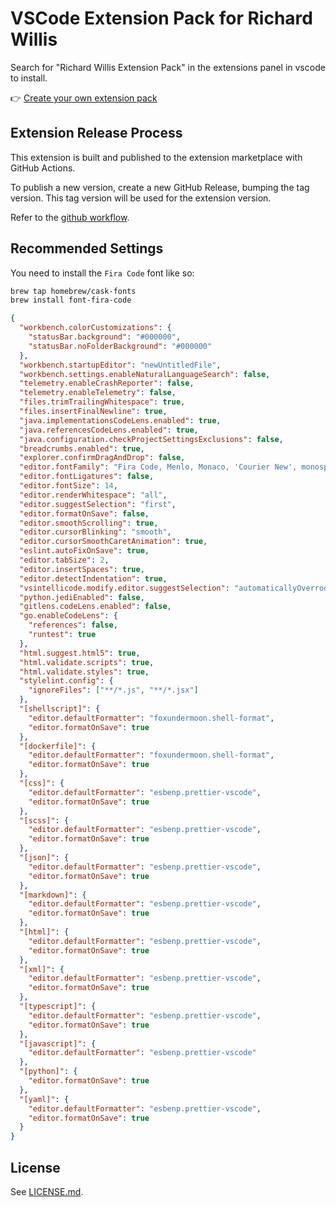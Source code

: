 # VSCode Extension Pack for Richard Willis

Search for "Richard Willis Extension Pack" in the extensions panel in vscode to install.

👉 [Create your own extension pack](https://code.visualstudio.com/blogs/2017/03/07/extension-pack-roundup)

## Extension Release Process

This extension is built and published to the extension marketplace with GitHub Actions.

To publish a new version, create a new GitHub Release, bumping the tag version. This tag version will be used for the extension version.

Refer to the [github workflow](./.github/workflows/nodejs.yml).

## Recommended Settings

You need to install the `Fira Code` font like so:

```bash
brew tap homebrew/cask-fonts
brew install font-fira-code
```

```json
{
  "workbench.colorCustomizations": {
    "statusBar.background": "#000000",
    "statusBar.noFolderBackground": "#000000"
  },
  "workbench.startupEditor": "newUntitledFile",
  "workbench.settings.enableNaturalLanguageSearch": false,
  "telemetry.enableCrashReporter": false,
  "telemetry.enableTelemetry": false,
  "files.trimTrailingWhitespace": true,
  "files.insertFinalNewline": true,
  "java.implementationsCodeLens.enabled": true,
  "java.referencesCodeLens.enabled": true,
  "java.configuration.checkProjectSettingsExclusions": false,
  "breadcrumbs.enabled": true,
  "explorer.confirmDragAndDrop": false,
  "editor.fontFamily": "Fira Code, Menlo, Monaco, 'Courier New', monospace",
  "editor.fontLigatures": false,
  "editor.fontSize": 14,
  "editor.renderWhitespace": "all",
  "editor.suggestSelection": "first",
  "editor.formatOnSave": false,
  "editor.smoothScrolling": true,
  "editor.cursorBlinking": "smooth",
  "editor.cursorSmoothCaretAnimation": true,
  "eslint.autoFixOnSave": true,
  "editor.tabSize": 2,
  "editor.insertSpaces": true,
  "editor.detectIndentation": true,
  "vsintellicode.modify.editor.suggestSelection": "automaticallyOverrodeDefaultValue",
  "python.jediEnabled": false,
  "gitlens.codeLens.enabled": false,
  "go.enableCodeLens": {
    "references": false,
    "runtest": true
  },
  "html.suggest.html5": true,
  "html.validate.scripts": true,
  "html.validate.styles": true,
  "stylelint.config": {
    "ignoreFiles": ["**/*.js", "**/*.jsx"]
  },
  "[shellscript]": {
    "editor.defaultFormatter": "foxundermoon.shell-format",
    "editor.formatOnSave": true
  },
  "[dockerfile]": {
    "editor.defaultFormatter": "foxundermoon.shell-format",
    "editor.formatOnSave": true
  },
  "[css]": {
    "editor.defaultFormatter": "esbenp.prettier-vscode",
    "editor.formatOnSave": true
  },
  "[scss]": {
    "editor.defaultFormatter": "esbenp.prettier-vscode",
    "editor.formatOnSave": true
  },
  "[json]": {
    "editor.defaultFormatter": "esbenp.prettier-vscode",
    "editor.formatOnSave": true
  },
  "[markdown]": {
    "editor.defaultFormatter": "esbenp.prettier-vscode",
    "editor.formatOnSave": true
  },
  "[html]": {
    "editor.defaultFormatter": "esbenp.prettier-vscode",
    "editor.formatOnSave": true
  },
  "[xml]": {
    "editor.defaultFormatter": "esbenp.prettier-vscode",
    "editor.formatOnSave": true
  },
  "[typescript]": {
    "editor.defaultFormatter": "esbenp.prettier-vscode",
    "editor.formatOnSave": true
  },
  "[javascript]": {
    "editor.defaultFormatter": "esbenp.prettier-vscode"
  },
  "[python]": {
    "editor.formatOnSave": true
  },
  "[yaml]": {
    "editor.defaultFormatter": "esbenp.prettier-vscode",
    "editor.formatOnSave": true
  }
}
```

## License

See [LICENSE.md](./LICENSE.md).
